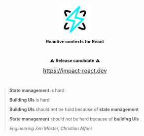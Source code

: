 <p align="center">
  <img align="center" src="./Icon.png" />
</p>
<p align="center">
  <b>Reactive contexts for React</b>
</p>

<br />

<p align="center">
⚠️ <b>Release candidate</b> ⚠️
</p>

<p align="center">
  <a href="https://impact-react.dev" style="font-size:18px;">https://impact-react.dev</a>
</p>

<br/>

> **State management** is hard
>
> **Building UIs** is hard
>
> **Building UIs** should not be hard because of **state management**
>
> **State management** should not be hard because of **building UIs**
>
> _Engineering Zen Master, Christian Alfoni_
